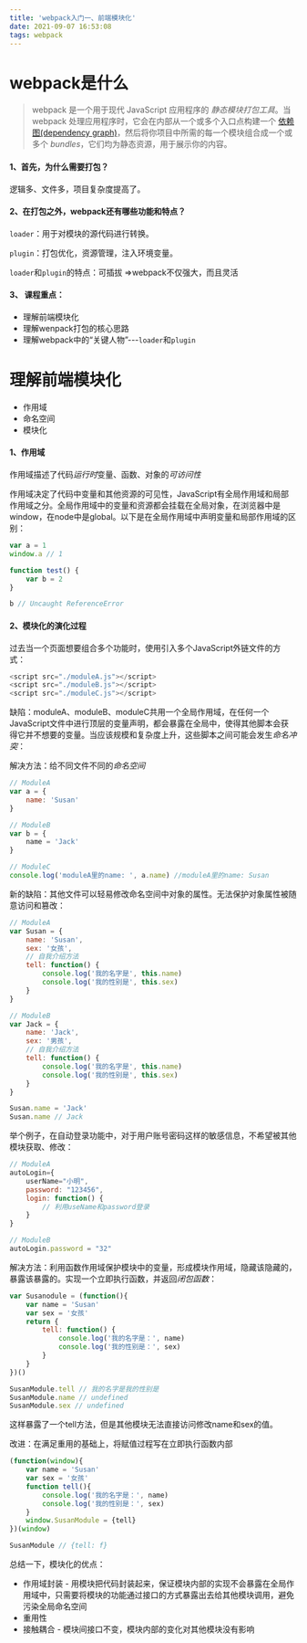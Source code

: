 ```yaml
---
title: 'webpack入门一、前端模块化'
date: 2021-09-07 16:53:08
tags: webpack
---
```


# webpack是什么

> webpack 是一个用于现代 JavaScript 应用程序的 *静态模块打包工具*。当 webpack 处理应用程序时，它会在内部从一个或多个入口点构建一个 [依赖图(dependency graph)](https://webpack.docschina.org/concepts/dependency-graph/)，然后将你项目中所需的每一个模块组合成一个或多个 *bundles*，它们均为静态资源，用于展示你的内容。

#### 1、首先，为什么需要打包？

逻辑多、文件多，项目复杂度提高了。

#### 2、在打包之外，webpack还有哪些功能和特点？

`loader`：用于对模块的源代码进行转换。

`plugin`：打包优化，资源管理，注入环境变量。

`loader`和`plugin`的特点：可插拔 =>webpack不仅强大，而且灵活

#### 3、 课程重点：

- 理解前端模块化
- 理解wenpack打包的核心思路
- 理解webpack中的“关键人物”---`loader`和`plugin`

# 理解前端模块化

- 作用域
- 命名空间
- 模块化

#### 1、作用域

作用域描述了代码*运行时*变量、函数、对象的*可访问性*

作用域决定了代码中变量和其他资源的可见性，JavaScript有全局作用域和局部作用域之分。全局作用域中的变量和资源都会挂载在全局对象，在浏览器中是window，在node中是global。以下是在全局作用域中声明变量和局部作用域的区别：

```javascript
var a = 1
window.a // 1

function test() {
	var b = 2
}

b // Uncaught ReferenceError

```

#### 2、模块化的演化过程

过去当一个页面想要组合多个功能时，使用引入多个JavaScript外链文件的方式：

```javascript
<script src="./moduleA.js"></script>
<script src="./moduleB.js"></script>
<script src="./moduleC.js"></script>
```

缺陷：moduleA、moduleB、moduleC共用一个全局作用域，在任何一个JavaScript文件中进行顶层的变量声明，都会暴露在全局中，使得其他脚本会获得它并不想要的变量。当应该规模和复杂度上升，这些脚本之间可能会发生*命名冲突*：

解决方法：给不同文件不同的*命名空间*

```javascript
// ModuleA
var a = {
	name: 'Susan'
}

// ModuleB
var b = {
    name = 'Jack'
}

// ModuleC
console.log('moduleA里的name: ', a.name) //moduleA里的name: Susan
```

新的缺陷：其他文件可以轻易修改命名空间中对象的属性。无法保护对象属性被随意访问和篡改：

```javascript
// ModuleA
var Susan = {
	name: 'Susan',
	sex: '女孩',
	// 自我介绍方法
	tell: function() {
		console.log('我的名字是', this.name)
		console.log('我的性别是', this.sex)
	}
}

// ModuleB
var Jack = {
	name: 'Jack',
	sex: '男孩',
	// 自我介绍方法
	tell: function() {
		console.log('我的名字是', this.name)
		console.log('我的性别是', this.sex)
	}
}
```

```javascript
Susan.name = 'Jack'
Susan.name // Jack
```

举个例子，在自动登录功能中，对于用户账号密码这样的敏感信息，不希望被其他模块获取、修改：

```javascript
// ModuleA
autoLogin={
	userName="小明",
    password: "123456",
    login: function() {
        // 利用useName和password登录
    }
}
```

```javascript
// ModuleB
autoLogin.password = "32"
```

解决方法：利用函数作用域保护模块中的变量，形成模块作用域，隐藏该隐藏的，暴露该暴露的。实现一个立即执行函数，并返回*闭包函数*：

```javascript
var Susanodule = (function(){
    var name = 'Susan'
    var sex = '女孩'
    return {
        tell: function() {
            console.log('我的名字是：', name)
            console.log('我的性别是：', sex)
        }
    }
})()

SusanModule.tell // 我的名字是我的性别是
SusanModule.name // undefined
SusanModule.sex // undefined
```

这样暴露了一个tell方法，但是其他模块无法直接访问修改name和sex的值。

改进：在满足重用的基础上，将赋值过程写在立即执行函数内部

```javascript
(function(window){
    var name = 'Susan'
    var sex = '女孩'
    function tell(){
        console.log('我的名字是：', name)
        console.log('我的性别是：', sex)
    }
    window.SusanModule = {tell}
})(window)
```

```javascript
SusanModule // {tell: f}
```

总结一下，模块化的优点：

- 作用域封装 - 用模块把代码封装起来，保证模块内部的实现不会暴露在全局作用域中，只需要将模块的功能通过接口的方式暴露出去给其他模块调用，避免污染全局命名空间
- 重用性
- 接触耦合 - 模块间接口不变，模块内部的变化对其他模块没有影响

